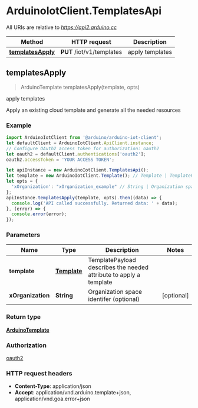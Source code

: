 # ArduinoIotClient.TemplatesApi

All URIs are relative to *https://api2.arduino.cc*

Method | HTTP request | Description
------------- | ------------- | -------------
[**templatesApply**](TemplatesApi.md#templatesApply) | **PUT** /iot/v1/templates | apply templates



## templatesApply

> ArduinoTemplate templatesApply(template, opts)

apply templates

Apply an existing cloud template and generate all the needed resources

### Example

```javascript
import ArduinoIotClient from '@arduino/arduino-iot-client';
let defaultClient = ArduinoIotClient.ApiClient.instance;
// Configure OAuth2 access token for authorization: oauth2
let oauth2 = defaultClient.authentications['oauth2'];
oauth2.accessToken = 'YOUR ACCESS TOKEN';

let apiInstance = new ArduinoIotClient.TemplatesApi();
let template = new ArduinoIotClient.Template(); // Template | TemplatePayload describes the needed attribute to apply a template
let opts = {
  'xOrganization': "xOrganization_example" // String | Organization space identifer (optional)
};
apiInstance.templatesApply(template, opts).then((data) => {
  console.log('API called successfully. Returned data: ' + data);
}, (error) => {
  console.error(error);
});

```

### Parameters


Name | Type | Description  | Notes
------------- | ------------- | ------------- | -------------
 **template** | [**Template**](Template.md)| TemplatePayload describes the needed attribute to apply a template | 
 **xOrganization** | **String**| Organization space identifer (optional) | [optional] 

### Return type

[**ArduinoTemplate**](ArduinoTemplate.md)

### Authorization

[oauth2](../README.md#oauth2)

### HTTP request headers

- **Content-Type**: application/json
- **Accept**: application/vnd.arduino.template+json, application/vnd.goa.error+json

